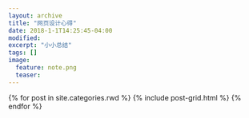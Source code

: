 ```yaml
---
layout: archive
title: "网页设计心得"
date: 2018-1-1T14:25:45-04:00
modified:
excerpt: "小小总结"
tags: []
image: 
  feature: note.png
  teaser:
---
```



<div class="tiles">
{% for post in site.categories.rwd %}
  {% include post-grid.html %}
{% endfor %}
</div><!-- /.tiles 把所有categories 有 rwd 的列出来-->
